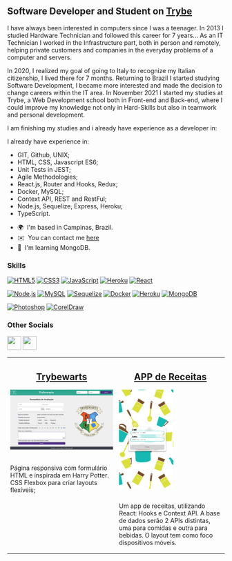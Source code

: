 Software Developer and Student on <a href="https://www.betrybe.com/" target="_blank" rel="noreferrer">Trybe</a>
----------------------------------

I have always been interested in computers since I was a teenager. In 2013 I studied Hardware Technician and followed this career for 7 years...
As an IT Technician I worked in the Infrastructure part, both in person and remotely, helping private customers and companies in the everyday problems of a computer and servers.

In 2020, I realized my goal of going to Italy to recognize my Italian citizenship, I lived there for 7 months.
Returning to Brazil I started studying Software Development, I became more interested and made the decision to change careers within the IT area. 
In November 2021 I started my studies at Trybe, a Web Development school both in Front-end and Back-end, where I could improve my knowledge not only in Hard-Skills but also in teamwork and personal development.

I am finishing my studies and i already have experience as a developer in: 

I already have experience in:
- GIT, Github, UNIX;
- HTML, CSS, Javascript ES6;
- Unit Tests in JEST;
- Agile Methodologies;
- React.js, Router and Hooks, Redux;
- Docker, MySQL;
- Context API, REST and RestFul;
- Node.js, Sequelize, Express, Heroku;
- TypeScript.

* 🌍  I'm based in Campinas, Brazil.
* ✉️  You can contact me [here](mailto:eleoterio12@gmail.com)
* 🧠  I'm learning MongoDB.

### Skills

<p align="left">
<a href="https://developer.mozilla.org/en-US/docs/Glossary/HTML5" target="_blank" rel="noreferrer"><img src="https://raw.githubusercontent.com/danielcranney/readme-generator/main/public/icons/skills/html5-colored.svg" width="36" height="36" alt="HTML5" /></a>
<a href="https://www.w3.org/TR/CSS/#css" target="_blank" rel="noreferrer"><img src="https://raw.githubusercontent.com/danielcranney/readme-generator/main/public/icons/skills/css3-colored.svg" width="36" height="36" alt="CSS3" /></a>
<a href="https://developer.mozilla.org/en-US/docs/Web/JavaScript" target="_blank" rel="noreferrer"><img src="https://raw.githubusercontent.com/danielcranney/readme-generator/main/public/icons/skills/javascript-colored.svg" width="36" height="36" alt="JavaScript" /></a>
<a href="https://www.typescriptlang.org/" target="_blank" rel="noreferrer"><img src="https://cdn.worldvectorlogo.com/logos/typescript-2.svg" height="36" alt="Heroku" /></a>
<a href="https://reactjs.org/" target="_blank" rel="noreferrer"><img src="https://raw.githubusercontent.com/danielcranney/readme-generator/main/public/icons/skills/react-colored.svg" width="36" height="36" alt="React" /></a>

<a href="https://nodejs.org/" target="_blank" rel="noreferrer"><img src="https://nodejs.org/static/images/logo.svg" height="36" alt="Node.js" /></a>
<a href="https://www.mysql.com/" target="_blank" rel="noreferrer"><img src="https://raw.githubusercontent.com/danielcranney/readme-generator/main/public/icons/skills/mysql-colored.svg" width="36" height="36" alt="MySQL" /></a>
<a href="https://sequelize.org/" target="_blank" rel="noreferrer"><img src="https://sequelize.org/img/logo.svg" width="36" height="36" alt="Sequelize" /></a>
<a href="https://www.docker.com/" target="_blank" rel="noreferrer"><img src="https://www.docker.com/wp-content/uploads/2022/03/vertical-logo-monochromatic.png" height="36" alt="Docker" /></a>
<a href="https://www.heroku.com/" target="_blank" rel="noreferrer"><img src="https://seeklogo.com/images/H/heroku-logo-B774A78667-seeklogo.com.png" height="36" alt="Heroku" /></a>
<a href="https://www.mongodb.com/pt-br" target="_blank" rel="noreferrer"><img src="https://pbs.twimg.com/profile_images/1452637606559326217/GFz_P-5e_400x400.png" height="36" alt="MongoDB" /></a>

<a href="https://www.adobe.com/uk/products/photoshop.html" target="_blank" rel="noreferrer"><img src="https://raw.githubusercontent.com/danielcranney/readme-generator/main/public/icons/skills/photoshop-colored.svg" width="36" height="36" alt="Photoshop" /></a>
<a href="https://www.coreldraw.com/" target="_blank" rel="noreferrer"><img src="https://encrypted-tbn0.gstatic.com/images?q=tbn:ANd9GcRfjn_GsMuFW7Vnda-3i75mF0ZsnM_xUvDoag&usqp=CAU" width="36" height="36" alt="CorelDraw" /></a>
</p>


### Other Socials

<p align="left">
<a href="https://www.linkedin.com/in/jheleoterio" target="_blank" rel="noreferrer"><img src="https://raw.githubusercontent.com/danielcranney/readme-generator/main/public/icons/socials/linkedin.svg" width="32" height="32" /></a>
<a href="https://www.twitter.com/joaoeleoterio12" target="_blank" rel="noreferrer"><img src="https://raw.githubusercontent.com/danielcranney/readme-generator/main/public/icons/socials/twitter.svg" width="32" height="32" /></a>
</p>
<table>
  <tr>
    <td valign="top" width="50%">
      <h2 align="center"><a href="https://github.com/joaoeleoterio/TRYBEWARTS">Trybewarts</a></h2>
      <a href="https://joaoeleoterio.github.io/TRYBEWARTS/"><img width="100%" src="https://github.com/joaoeleoterio/TRYBEWARTS/raw/master/pagina-principal.png" alt="Project-preview" /></a>
      <br>
      <br>
      <p>
        Página responsiva com formulário HTML e inspirada em Harry Potter.
        CSS Flexbox para criar layouts flexíveis;
      </p>
    <td valign="top" width="50%">
      <h2 align="center"><a href="https://github.com/joaoeleoterio/APP_Receitas">APP de Receitas</a></h2>
      <a href="https://app-receitas-fawn.vercel.app/"><img align="center" height="230px"             src="https://github.com/joaoeleoterio/APP_Receitas/blob/master/src/Schermata%20del%202022-06-22%2019-20-55.png?raw=true" alt="Project-preview" /></a>
      <br>
      <br>
      <p>
        Um app de receitas, utilizando React: Hooks e Context API.
        A base de dados serão 2 APIs distintas, uma para comidas e outra para bebidas.
        O layout tem como foco dispositivos móveis.
      </p>
  </tr>
</table>
